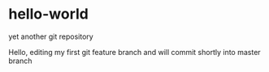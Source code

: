 # hello-world
yet another git repository

Hello, editing my first git feature branch and will commit shortly into master branch
